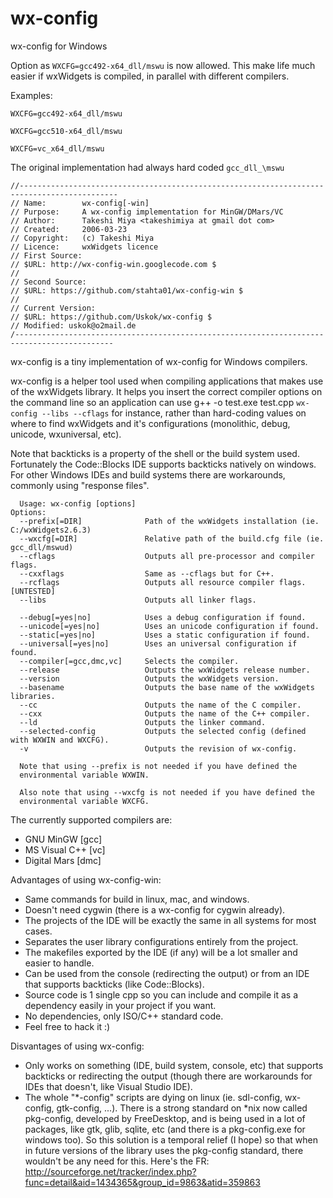 # wx-config
wx-config for Windows

Option as ```WXCFG=gcc492-x64_dll/mswu``` is now allowed.
This make life much easier if wxWidgets is compiled, in parallel with different compilers. 

Examples:
```
WXCFG=gcc492-x64_dll/mswu
```

```
WXCFG=gcc510-x64_dll/mswu
```

```
WXCFG=vc_x64_dll/mswu
```

The original implementation had always hard coded ```gcc_dll_\mswu```

```
//--------------------------------------------------------------------------------------------
// Name:        wx-config[-win]
// Purpose:     A wx-config implementation for MinGW/DMars/VC
// Author:      Takeshi Miya <takeshimiya at gmail dot com>
// Created:     2006-03-23
// Copyright:   (c) Takeshi Miya
// Licence:     wxWidgets licence
// First Source:
// $URL: http://wx-config-win.googlecode.com $
//
// Second Source:
// $URL: https://github.com/stahta01/wx-config-win $
//
// Current Version:
// $URL: https://github.com/Uskok/wx-config $
// Modified: uskok@o2mail.de
/--------------------------------------------------------------------------------------------
```

wx-config is a tiny implementation of wx-config for Windows compilers.

wx-config is a helper tool used when compiling applications that makes use of the wxWidgets library. 
It helps you insert the correct compiler options on the command line so an application can use 
g++ -o test.exe test.cpp `wx-config --libs --cflags` for instance, rather than hard-coding 
values on where to find wxWidgets and it's configurations (monolithic, debug, unicode, wxuniversal, etc). 

Note that backticks is a property of the shell or the build system used.
Fortunately the Code::Blocks IDE supports backticks natively on windows. 
For other Windows IDEs and build systems there are workarounds, commonly using "response files".

```
  Usage: wx-config [options]
Options:
  --prefix[=DIR]              Path of the wxWidgets installation (ie. C:/wxWidgets2.6.3)
  --wxcfg[=DIR]               Relative path of the build.cfg file (ie. gcc_dll/mswud)
  --cflags                    Outputs all pre-processor and compiler flags.
  --cxxflags                  Same as --cflags but for C++.
  --rcflags                   Outputs all resource compiler flags. [UNTESTED]
  --libs                      Outputs all linker flags.

  --debug[=yes|no]            Uses a debug configuration if found.
  --unicode[=yes|no]          Uses an unicode configuration if found.
  --static[=yes|no]           Uses a static configuration if found.
  --universal[=yes|no]        Uses an universal configuration if found.
  --compiler[=gcc,dmc,vc]     Selects the compiler.
  --release                   Outputs the wxWidgets release number.
  --version                   Outputs the wxWidgets version.
  --basename                  Outputs the base name of the wxWidgets libraries.
  --cc                        Outputs the name of the C compiler.
  --cxx                       Outputs the name of the C++ compiler.
  --ld                        Outputs the linker command.
  --selected-config           Outputs the selected config (defined with WXWIN and WXCFG).
  -v                          Outputs the revision of wx-config.

  Note that using --prefix is not needed if you have defined the
  environmental variable WXWIN.

  Also note that using --wxcfg is not needed if you have defined the
  environmental variable WXCFG.
```


The currently supported compilers are:
* GNU MinGW [gcc]
* MS Visual C++ [vc]
* Digital Mars [dmc]

Advantages of using wx-config-win:
* Same commands for build in linux, mac, and windows.
* Doesn't need cygwin (there is a wx-config for cygwin already).
* The projects of the IDE will be exactly the same in all systems for most cases.
* Separates the user library configurations entirely from the project.
* The makefiles exported by the IDE (if any) will be a lot smaller and easier to handle.
* Can be used from the console (redirecting the output) or from an IDE that supports backticks (like Code::Blocks).
* Source code is 1 single cpp so you can include and compile it as a dependency easily in your project if you want.
* No dependencies, only ISO/C++ standard code.
* Feel free to hack it :)

Disvantages of using wx-config: 
* Only works on something (IDE, build system, console, etc) that supports backticks or redirecting the output 
  (though there are workarounds for IDEs that doesn't, like Visual Studio IDE).
* The whole "*-config" scripts are dying on linux (ie. sdl-config, wx-config, gtk-config, ...).
  There is a strong standard on *nix now called pkg-config, developed by FreeDesktop, and is being used 
  in a lot of packages, like gtk, glib, sqlite, etc (and there is a pkg-config.exe for windows too).
  So this solution is a temporal relief (I hope) so that when in future versions of the library uses the pkg-config 
  standard, there wouldn't be any need for this.
  Here's the FR: http://sourceforge.net/tracker/index.php?func=detail&aid=1434365&group_id=9863&atid=359863




